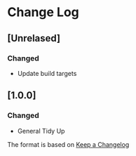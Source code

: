 # Change Log

## [Unrelased]
### Changed
- Update build targets

## [1.0.0]
### Changed
- General Tidy Up

The format is based on [Keep a Changelog](http://keepachangelog.com/)

